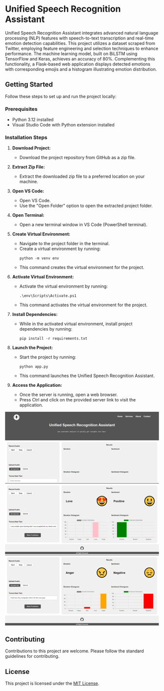 # Unified Speech Recognition Assistant

Unified Speech Recognition Assistant integrates advanced natural language processing (NLP) features with speech-to-text transcription and real-time emotion detection capabilities. This project utilizes a dataset scraped from Twitter, employing feature engineering and selection techniques to enhance performance. The machine learning model, built on BiLSTM using TensorFlow and Keras, achieves an accuracy of 80%. Complementing this functionality, a Flask-based web application displays detected emotions with corresponding emojis and a histogram illustrating emotion distribution.

## Getting Started

Follow these steps to set up and run the project locally:

### Prerequisites

- Python 3.12 installed
- Visual Studio Code with Python extension installed

### Installation Steps

1. **Download Project:**
   - Download the project repository from GitHub as a zip file.

2. **Extract Zip File:**
   - Extract the downloaded zip file to a preferred location on your machine.

3. **Open VS Code:**
   - Open VS Code.
   - Use the "Open Folder" option to open the extracted project folder.

4. **Open Terminal:**
   - Open a new terminal window in VS Code (PowerShell terminal).

5. **Create Virtual Environment:**
   - Navigate to the project folder in the terminal.
   - Create a virtual environment by running:
     ```
     python -m venv env
     ```
   - This command creates the virtual environment for the project.

6. **Activate Virtual Environment:**
   - Activate the virtual environment by running:
     ```
     .\env\Scripts\Activate.ps1
     ```
   - This command activates the virtual environment for the project.

7. **Install Dependencies:**
   - While in the activated virtual environment, install project dependencies by running:
     ```
     pip install -r requirements.txt
     ```

8. **Launch the Project:**
   - Start the project by running:
     ```
     python app.py
     ```
   - This command launches the Unified Speech Recognition Assistant.

9. **Access the Application:**
   - Once the server is running, open a web browser.
   - Press Ctrl and click on the provided server link to visit the application.

![Project Screenshot](images/image01.png)
![Project Screenshot](images/image02.png)
![Project Screenshot](images/image03.png)

## Contributing

Contributions to this project are welcome. Please follow the standard guidelines for contributing.

## License

This project is licensed under the [MIT License](LICENSE).
